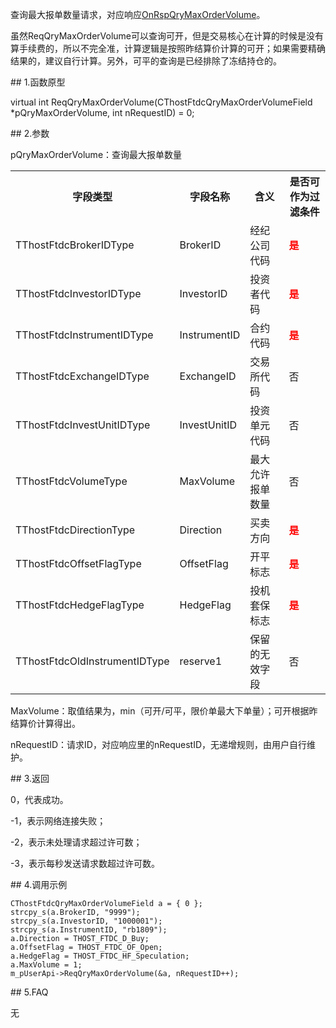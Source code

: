 <p>查询最大报单数量请求，对应响应<a href="../../CTHOSTFTDCTRADERAPI/SM/">OnRspQryMaxOrderVolume</a>。</p>
<p>虽然ReqQryMaxOrderVolume可以查询可开，但是交易核心在计算的时候是没有算手续费的，所以不完全准，计算逻辑是按照昨结算价计算的可开；如果需要精确结果的，建议自行计算。另外，可平的查询是已经排除了冻结持仓的。</p>
<span class="anchor" id="5f2e0df1-0aa5-4487-a272-66b6d6a3dbe1"></span>
## 1.函数原型
<p>virtual int ReqQryMaxOrderVolume(CThostFtdcQryMaxOrderVolumeField *pQryMaxOrderVolume, int nRequestID) = 0;</p>
<span class="anchor" id="2b09ea6e-6133-4910-8f6c-0f478616110c"></span>
## 2.参数
<p>pQryMaxOrderVolume：查询最大报单数量</p>
<table><tr><th style="TEXT-ALIGN: center;">字段类型</th><th style="TEXT-ALIGN: center;">字段名称</th><th style="TEXT-ALIGN: center;">含义</th><th style="TEXT-ALIGN: center;">是否可作为过滤条件</th></tr><tr><td style="TEXT-ALIGN: left;">TThostFtdcBrokerIDType</td>
<td style="TEXT-ALIGN: left;">BrokerID</td>
<td style="TEXT-ALIGN: left;">经纪公司代码</td>
<td style="TEXT-ALIGN: left;"><strong><font color="#FF0000">是</font></strong></td>
</tr>
<tr><td style="TEXT-ALIGN: left;">TThostFtdcInvestorIDType</td>
<td style="TEXT-ALIGN: left;">InvestorID</td>
<td style="TEXT-ALIGN: left;">投资者代码</td>
<td style="TEXT-ALIGN: left;"><strong><font color="#FF0000">是</font></strong></td>
</tr>
<tr><td style="TEXT-ALIGN: left;">TThostFtdcInstrumentIDType</td>
<td style="TEXT-ALIGN: left;">InstrumentID</td>
<td style="TEXT-ALIGN: left;">合约代码</td>
<td style="TEXT-ALIGN: left;"><strong><font color="#FF0000">是</font></strong></td>
</tr>
<tr><td style="TEXT-ALIGN: left;">TThostFtdcExchangeIDType</td>
<td style="TEXT-ALIGN: left;">ExchangeID</td>
<td style="TEXT-ALIGN: left;">交易所代码</td>
<td style="TEXT-ALIGN: left;">否</td>
</tr>
<tr><td style="TEXT-ALIGN: left;">TThostFtdcInvestUnitIDType</td>
<td style="TEXT-ALIGN: left;">InvestUnitID</td>
<td style="TEXT-ALIGN: left;">投资单元代码</td>
<td style="TEXT-ALIGN: left;">否</td>
</tr>
<tr><td style="TEXT-ALIGN: left;">TThostFtdcVolumeType</td>
<td style="TEXT-ALIGN: left;">MaxVolume</td>
<td style="TEXT-ALIGN: left;">最大允许报单数量</td>
<td style="TEXT-ALIGN: left;">否</td>
</tr>
<tr><td style="TEXT-ALIGN: left;">TThostFtdcDirectionType</td>
<td style="TEXT-ALIGN: left;">Direction</td>
<td style="TEXT-ALIGN: left;">买卖方向</td>
<td style="TEXT-ALIGN: left;"><strong><font color="#FF0000">是</font></strong></td>
</tr>
<tr><td style="TEXT-ALIGN: left;">TThostFtdcOffsetFlagType</td>
<td style="TEXT-ALIGN: left;">OffsetFlag</td>
<td style="TEXT-ALIGN: left;">开平标志</td>
<td style="TEXT-ALIGN: left;"><strong><font color="#FF0000">是</font></strong></td>
</tr>
<tr><td style="TEXT-ALIGN: left;">TThostFtdcHedgeFlagType</td>
<td style="TEXT-ALIGN: left;">HedgeFlag</td>
<td style="TEXT-ALIGN: left;">投机套保标志</td>
<td style="TEXT-ALIGN: left;"><strong><font color="#FF0000">是</font></strong></td>
</tr>
<tr><td style="TEXT-ALIGN: left;">TThostFtdcOldInstrumentIDType</td>
<td style="TEXT-ALIGN: left;">reserve1</td>
<td style="TEXT-ALIGN: left;">保留的无效字段</td>
<td style="TEXT-ALIGN: left;">否</td>
</tr>
</table>
<p>MaxVolume：取值结果为，min（可开/可平，限价单最大下单量）；可开根据昨结算价计算得出。</p>
<p>nRequestID：请求ID，对应响应里的nRequestID，无递增规则，由用户自行维护。</p>
<span class="anchor" id="1f85bb0e-4be6-4ac9-ae4c-b47f084bbed0"></span>
## 3.返回
<p>0，代表成功。</p>
<p>-1，表示网络连接失败；</p>
<p>-2，表示未处理请求超过许可数；</p>
<p>-3，表示每秒发送请求数超过许可数。</p>
<span class="anchor" id="a26eb01a-f34b-43dc-9554-a6c27959eed0"></span>
## 4.调用示例
<pre><code>CThostFtdcQryMaxOrderVolumeField a = { 0 };
strcpy_s(a.BrokerID, "9999");
strcpy_s(a.InvestorID, "1000001");
strcpy_s(a.InstrumentID, "rb1809");
a.Direction = THOST_FTDC_D_Buy;
a.OffsetFlag = THOST_FTDC_OF_Open;
a.HedgeFlag = THOST_FTDC_HF_Speculation;
a.MaxVolume = 1;
m_pUserApi-&gt;ReqQryMaxOrderVolume(&amp;a, nRequestID++);
</code></pre>
<span class="anchor" id="52bc190d-7b42-4b70-bbff-c42aa21f4c12"></span>
## 5.FAQ
<p>无</p>
